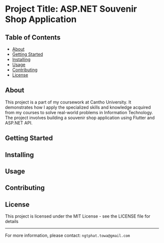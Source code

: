 # Project Title: ASP.NET Souvenir Shop Application

## Table of Contents

- [About](#about)
- [Getting Started](#getting_started)
- [Installing](#installing)
- [Usage](#usage)
- [Contributing](#contributing)
- [License](#License)

## About

This project is a part of my coursework at Cantho University. It demonstrates how I apply the specialized skills and knowledge acquired from my courses to solve real-world problems in Information Technology. The project involves building a souvenir shop application using Flutter and ASP.NET API.

## Getting Started

## Installing

## Usage

## Contributing

## License

This project is licensed under the MIT License - see the LICENSE file for details

---

For more information, please contact: `ngtphat.towa@gmail.com`
    
